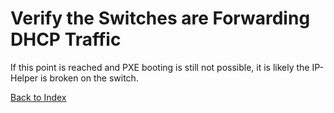 # Verify the Switches are Forwarding DHCP Traffic

If this point is reached and PXE booting is still not possible, it is likely the IP-Helper is broken on the switch.

[Back to Index](.README.md)

